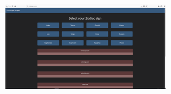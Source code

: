 ![Showing application use](https://raw.githubusercontent.com/JonnyFb421/horoscope-scraper/master/assets/demo.gif)